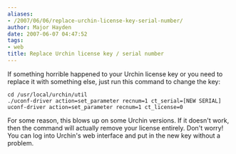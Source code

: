 ```yaml
---
aliases:
- /2007/06/06/replace-urchin-license-key-serial-number/
author: Major Hayden
date: 2007-06-07 04:47:52
tags:
- web
title: Replace Urchin license key / serial number
---
```


If something horrible happened to your Urchin license key or you need to replace it with something else, just run this command to change the key:

```
cd /usr/local/urchin/util
./uconf-driver action=set_parameter recnum=1 ct_serial=[NEW SERIAL] uconf-driver action=set_parameter recnum=1 ct_license=0
```

For some reason, this blows up on some Urchin versions. If it doesn't work, then the command will actually remove your license entirely. Don't worry! You can log into Urchin's web interface and put in the new key without a problem.